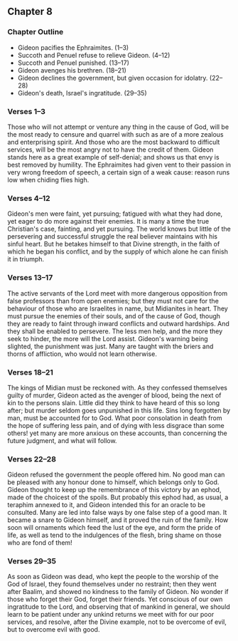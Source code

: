 ## Chapter 8

### Chapter Outline

- Gideon pacifies the Ephraimites. (1–3)
- Succoth and Penuel refuse to relieve Gideon. (4–12)
- Succoth and Penuel punished. (13–17)
- Gideon avenges his brethren. (18–21)
- Gideon declines the government, but given occasion for idolatry. (22–28)
- Gideon's death, Israel's ingratitude. (29–35)

### Verses 1–3

Those who will not attempt or venture any thing in the cause of God, will be the most ready to censure and quarrel with such as are of a more zealous and enterprising spirit. And those who are the most backward to difficult services, will be the most angry not to have the credit of them. Gideon stands here as a great example of self-denial; and shows us that envy is best removed by humility. The Ephraimites had given vent to their passion in very wrong freedom of speech, a certain sign of a weak cause: reason runs low when chiding flies high.

### Verses 4–12

Gideon's men were faint, yet pursuing; fatigued with what they had done, yet eager to do more against their enemies. It is many a time the true Christian's case, fainting, and yet pursuing. The world knows but little of the persevering and successful struggle the real believer maintains with his sinful heart. But he betakes himself to that Divine strength, in the faith of which he began his conflict, and by the supply of which alone he can finish it in triumph.

### Verses 13–17

The active servants of the Lord meet with more dangerous opposition from false professors than from open enemies; but they must not care for the behaviour of those who are Israelites in name, but Midianites in heart. They must pursue the enemies of their souls, and of the cause of God, though they are ready to faint through inward conflicts and outward hardships. And they shall be enabled to persevere. The less men help, and the more they seek to hinder, the more will the Lord assist. Gideon's warning being slighted, the punishment was just. Many are taught with the briers and thorns of affliction, who would not learn otherwise.

### Verses 18–21

The kings of Midian must be reckoned with. As they confessed themselves guilty of murder, Gideon acted as the avenger of blood, being the next of kin to the persons slain. Little did they think to have heard of this so long after; but murder seldom goes unpunished in this life. Sins long forgotten by man, must be accounted for to God. What poor consolation in death from the hope of suffering less pain, and of dying with less disgrace than some others! yet many are more anxious on these accounts, than concerning the future judgment, and what will follow.

### Verses 22–28

Gideon refused the government the people offered him. No good man can be pleased with any honour done to himself, which belongs only to God. Gideon thought to keep up the remembrance of this victory by an ephod, made of the choicest of the spoils. But probably this ephod had, as usual, a teraphim annexed to it, and Gideon intended this for an oracle to be consulted. Many are led into false ways by one false step of a good man. It became a snare to Gideon himself, and it proved the ruin of the family. How soon will ornaments which feed the lust of the eye, and form the pride of life, as well as tend to the indulgences of the flesh, bring shame on those who are fond of them!

### Verses 29–35

As soon as Gideon was dead, who kept the people to the worship of the God of Israel, they found themselves under no restraint; then they went after Baalim, and showed no kindness to the family of Gideon. No wonder if those who forget their God, forget their friends. Yet conscious of our own ingratitude to the Lord, and observing that of mankind in general, we should learn to be patient under any unkind returns we meet with for our poor services, and resolve, after the Divine example, not to be overcome of evil, but to overcome evil with good.

